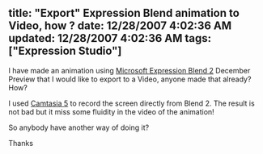 title: &quot;Export&quot; Expression Blend animation to Video, how ?
date: 12/28/2007 4:02:36 AM
updated: 12/28/2007 4:02:36 AM
tags: ["Expression Studio"]
---
I have made an animation using [Microsoft Expression Blend 2](http://www.microsoft.com/expression/products/overview.aspx?key=blend) December Preview that I would like to export to a Video, anyone made that already? How?

I used [Camtasia 5](http://www.techsmith.com/camtasia.asp) to record the screen directly from Blend 2. The result is not bad but it miss some fluidity in the video of the animation!

So anybody have another way of doing it? 

Thanks
